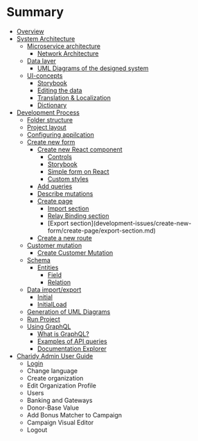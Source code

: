 # Summary

* [Overview](README.md)
* [System Architecture](system-architecture/system-architecture.md)
  * [Microservice architecture](system-architecture/microservice/microservice.md)
    * [Network Architecture](system-architecture/microservice/network-architecture.md)
  * [Data layer](system-architecture/data-layer/data-layer.md)
    * [UML Diagrams of the designed system](system-architecture/data-layer/uml-diagrams-of-the-designed-system.md)
  * [UI-concepts](system-architecture/ui/ui.md)
    * [Storybook](system-architecture/ui/storybook.md)
    * [Editing the data](system-architecture/ui/editing-the-data.md)
    * [Translation & Localization](system-architecture/ui/translation--localization.md)
    * [Dictionary](system-architecture/ui/dictionary.md)
* [Development Process](development-issues/development-process.md)
  * [Folder structure](development-issues/folder-structure.md)
  * [Project layout](development-issues/project-layout.md)
  * [Configuring appilcation](development-issues/folder-structure/config.md)
  * [Create new form](development-issues/create-new-form.md)
    * [Create new React component](development-issues/create-new-form/create-new-react-component.md)
      * [Controls](development-issues/create-new-form/create-new-react-component/controls.md)
      * [Storybook](development-issues/create-new-form/create-new-react-component/storybook.md)
      * [Simple form on React](development-issues/create-new-form/create-new-react-component/simple-form-on-react.md)
      * [Custom styles](development-issues/create-new-form/create-new-react-component/custom-styles.md)
    * [Add queries](development-issues/create-new-form/add-queries.md)
    * [Describe mutations](development-issues/create-new-form/describe-mutations.md)
    * [Create page](development-issues/create-new-form/create-page.md)
      * [Import section](development-issues/create-new-form/create-page/import-section.md)
      * [Relay Binding section](development-issues/create-new-form/create-page/relay-binding-section.md)
      * [Export section](development-issues/create-new-form/create-page/export-section.md\)
    * [Create a new route](development-issues/create-new-form/create-new-route.md)
  * [Customer mutation](development-issues/customer-mutation.md)
    * [Create Customer Mutation](development-issues/customer-mutation/create-customer-mutation.md)
  * [Schema](development-issues/update-schema.md)
    * [Entities](development-issues/update-schema/entities.md)
      * [Field](development-issues/update-schema/entities/fields.md)
      * [Relation](development-issues/update-schema/entities/relation.md)
  * [Data import/export](development-issues/dump-data.md)
    * [Initial](development-issues/dump-data/loaderconfig.md)
    * [InitialLoad](development-issues/dump-data/queries.md)
  * [Generation of UML Diagrams](development-issues/generation-of-uml-diagrams.md)
  * [Run Project](development-issues/run-project.md)
  * [Using GraphQL](development-issues/working-with-graphiql.md)
    * [What is GraphQL?](development-issues/working-with-graphiql/what-is-graphiql.md)
    * [Examples of API queries](development-issues/working-with-graphiql/examples-of-api-queries.md)
    * [Documentation Explorer](development-issues/working-with-graphiql/documentation-explorer.md)
* [Charidy Admin User Guide](charidy-admin-user-guide.md)
  * [Login](charidy-admin-user-guide/login.md)
  * Change language
  * Create organization
  * Edit Organization Profile
  * Users
  * Banking and Gateways
  * Donor-Base Value
  * Add Bonus Matcher to Campaign
  * Campaign Visual Editor
  * Logout

